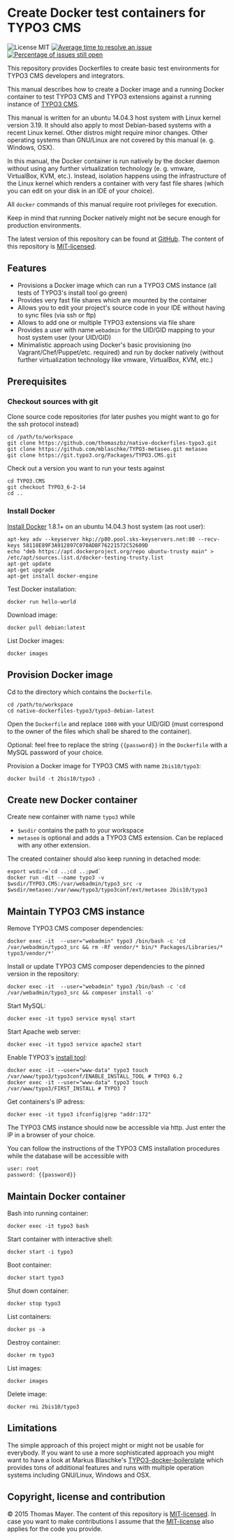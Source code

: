 # Create Docker test containers for TYPO3 CMS

![License MIT](https://img.shields.io/badge/license-MIT-blue.svg?style=flat)
[![Average time to resolve an issue](https://isitmaintained.com/badge/resolution/thomaszbz/native-dockerfiles-typo3.svg)](https://isitmaintained.com/project/thomaszbz/native-dockerfiles-typo3 "Average time to resolve an issue")
[![Percentage of issues still open](https://isitmaintained.com/badge/open/thomaszbz/native-dockerfiles-typo3.svg)](https://isitmaintained.com/project/thomaszbz/native-dockerfiles-typo3 "Percentage of issues still open")

This repository provides Dockerfiles to create basic test environments for TYPO3 CMS developers and integrators.

This manual describes how to create a Docker image and a running Docker container to test TYPO3 CMS
and TYPO3 extensions against a running instance of [TYPO3 CMS](https://typo3.org/).

This manual is written for an ubuntu 14.04.3 host system with Linux kernel version 3.19.
It should also apply to most Debian-based systems with a recent Linux kernel. Other distros might require
minor changes. Other operating systems than GNU/Linux are not covered by this manual (e. g. Windows, OSX).

In this manual, the Docker container is run natively by the docker daemon without using any further virtualization
technology (e. g. vmware, VirtualBox, KVM, etc.). Instead, isolation happens using the infrastructure
of the Linux kernel which renders a container with very fast file shares (which you can edit on your disk
in an IDE of your choice).

All ``docker`` commands of this manual require root privileges for execution.

Keep in mind that running Docker natively might not be secure enough for production environments.

The latest version of this repository can be found at [GitHub](https://github.com/thomaszbz/native-dockerfiles-typo3).
The content of this repository is [MIT-licensed](./LICENSE).

## Features

* Provisions a Docker image which can run a TYPO3 CMS instance (all tests of TYPO3's install tool go green)
* Provides very fast file shares which are mounted by the container
* Allows you to edit your project's source code in your IDE without having to sync files (via ssh or ftp)
* Allows to add one or multiple TYPO3 extensions via file share
* Provides a user with name ``webadmin`` for the UID/GID mapping to your host system user (your UID/GID)
* Minimalistic approach using Docker's basic provisioning (no Vagrant/Chef/Puppet/etc. required) and run by docker natively
  (without further virtualization technology like vmware, VirtualBox, KVM, etc.)

## Prerequisites

### Checkout sources with git

Clone source code repositories (for later pushes you might want to go for the ssh protocol instead)

    cd /path/to/workspace
    git clone https://github.com/thomaszbz/native-dockerfiles-typo3.git
    git clone https://github.com/mblaschke/TYPO3-metaseo.git metaseo
    git clone https://git.typo3.org/Packages/TYPO3.CMS.git

Check out a version you want to run your tests against

    cd TYPO3.CMS
    git checkout TYPO3_6-2-14
    cd ..

### Install Docker

[Install Docker](http://docs.docker.com/installation/) 1.8.1+ on an ubuntu 14.04.3 host system (as root user):

    apt-key adv --keyserver hkp://p80.pool.sks-keyservers.net:80 --recv-keys 58118E89F3A912897C070ADBF76221572C52609D
    echo "deb https://apt.dockerproject.org/repo ubuntu-trusty main" > /etc/apt/sources.list.d/docker-testing-trusty.list
    apt-get update
    apt-get upgrade
    apt-get install docker-engine

Test Docker installation:

    docker run hello-world

Download image:

    docker pull debian:latest

List Docker images:

    docker images

## Provision Docker image

Cd to the directory which contains the ``Dockerfile``.

    cd /path/to/workspace
    cd native-dockerfiles-typo3/typo3-debian-latest

Open the ``Dockerfile`` and replace ``1000`` with your UID/GID (must correspond to the owner of the files
which shall be shared to the container).

Optional: feel free to replace the string ``{{password}}`` in the ``Dockerfile`` with a MySQL password of your choice.

Provision a Docker image for TYPO3 CMS with name ``2bis10/typo3``:

    docker build -t 2bis10/typo3 .

## Create new Docker container

Create new container with name ``typo3`` while

* ``$wsdir`` contains the path to your workspace
* ``metaseo`` is optional and adds a TYPO3 CMS extension. Can be replaced with any other extension.

The created container should also keep running in detached mode:

    export wsdir=`cd ..;cd ..;pwd`
    docker run -dit --name typo3 -v $wsdir/TYPO3.CMS:/var/webadmin/typo3_src -v $wsdir/metaseo:/var/www/typo3/typo3conf/ext/metaseo 2bis10/typo3

## Maintain TYPO3 CMS instance

Remove TYPO3 CMS composer dependencies:

    docker exec -it  --user="webadmin" typo3 /bin/bash -c 'cd /var/webadmin/typo3_src && rm -Rf vendor/* bin/* Packages/Libraries/* typo3/vendor/*'

Install or update TYPO3 CMS composer dependencies to the pinned version in the repository:

    docker exec -it  --user="webadmin" typo3 /bin/bash -c 'cd /var/webadmin/typo3_src && composer install -o'

Start MySQL:

    docker exec -it typo3 service mysql start

Start Apache web server:

    docker exec -it typo3 service apache2 start

Enable TYPO3's [install tool](https://docs.typo3.org/typo3cms/SecurityGuide/GuidelinesIntegrators/InstallTool/Index.html):

    docker exec -it --user="www-data" typo3 touch /var/www/typo3/typo3conf/ENABLE_INSTALL_TOOL # TYPO3 6.2
    docker exec -it --user="www-data" typo3 touch /var/www/typo3/FIRST_INSTALL # TYPO3 7

Get containers's IP adress:

    docker exec -it typo3 ifconfig|grep "addr:172"

The TYPO3 CMS instance should now be accessible via http. Just enter the IP in a browser of your choice.

You can follow the instructions of the TYPO3 CMS installation procedures while the database will be accessible
with

    user: root
    password: {{password}}

## Maintain Docker container

Bash into running container:

    docker exec -it typo3 bash

Start container with interactive shell:

    docker start -i typo3

Boot container:

    docker start typo3

Shut down container:

    docker stop typo3

List containers:

    docker ps -a

Destroy container:

    docker rm typo3


List images:

    docker images

Delete image:

    docker rmi 2bis10/typo3

## Limitations

The simple approach of this project might or might not be usable for everybody. If you want to use a more
sophisticated approach you might want to have a look at Markus Blaschke's
[TYPO3-docker-boilerplate](https://github.com/webdevops/TYPO3-docker-boilerplate) which provides tons of
additional features and runs with multiple operation systems including GNU/Linux, Windows and OSX.

## Copyright, license and contribution

&copy; 2015 Thomas Mayer. The content of this repository is [MIT-licensed](./LICENSE).
In case you want to make contributions I assume that the [MIT-license](./LICENSE) also applies for the code you provide.
